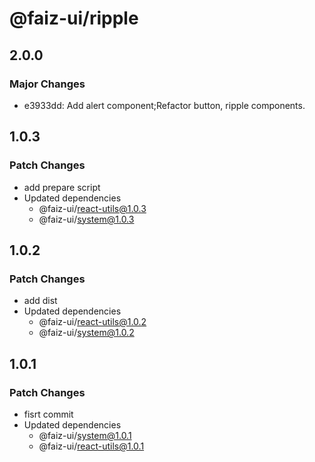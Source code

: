 # @faiz-ui/ripple

## 2.0.0

### Major Changes

- e3933dd: Add alert component;Refactor button, ripple components.

## 1.0.3

### Patch Changes

- add prepare script
- Updated dependencies
  - @faiz-ui/react-utils@1.0.3
  - @faiz-ui/system@1.0.3

## 1.0.2

### Patch Changes

- add dist
- Updated dependencies
  - @faiz-ui/react-utils@1.0.2
  - @faiz-ui/system@1.0.2

## 1.0.1

### Patch Changes

- fisrt commit
- Updated dependencies
  - @faiz-ui/system@1.0.1
  - @faiz-ui/react-utils@1.0.1
